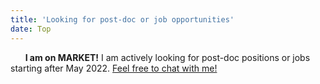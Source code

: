 ```yaml
---
title: 'Looking for post-doc or job opportunities'
date: Top
---
```


&nbsp;&nbsp;&nbsp;&nbsp;&nbsp; **I am on MARKET!** I am actively looking for post-doc positions or jobs starting after May 2022. [Feel free to chat with me!](mailto:sun.yu@wustl.edu)
